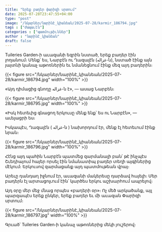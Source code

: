 ```yaml
---
title: "երեք բադեր փարիզի սրտում"
date: 2025-07-28T23:47:55+04:00
type: "post"
image: "/նկարներ/նարինէ_կիանեան/2025-07-28/karmir_186794.jpg"
tags : ["ժապաւէն"]
categories : ["պատմութիւններ"]
author : "նարինէ_կիանեան"
draft: false
---
```



Tuileries Garden֊ի աւազանի եզրին նստած, երեք բադեր էին լողանում։ Մենք՝ ես, Նարբէն ու Ղազալէն (غزاله-ն), նստած էինք այն յայտնի կանաչ աթոռներին եւ նմանեցնում էինք մեզ այդ բադերին։

<!--more-->
{{< figure src="/նկարներ/նարինէ_կիանեան/2025-07-28/karmir_186794.jpg" width="100%" >}}


«Այդ դիմացից գնողը غزاله-ն է», — ասաց Նարբեն։

{{< figure src="/նկարներ/նարինէ_կիանեան/2025-07-28/karmir_186795.jpg" width="100%" >}}

«Իսկ հետեւից գնացող երկուսը մենք ենք՝ ես ու Նարբէն», — աւելացրի ես։

Իսկապէս, Ղազալէն ( غزاله-ն ) նախորդում էր, մենք էլ հետեւում էինք նրան։

{{< figure src="/նկարներ/նարինէ_կիանեան/2025-07-28/karmir_186796.jpg" width="100%" >}}

Հէնց այդ պահին Նարբէն պատմեց զարմանալի բան՝ թէ ինչպէս Շւեդիայում հայեր որսել էին նմանատիպ բադեր տեղի այգիներից մէկում։ Երկուսով զարմացանք այդ պատմութեան վրայ։

Արեւը դանդաղ իջնում էր, աւազանի մակերեսը դարձավ հայելի։ Մեր բադերն էլ արտացոլւում էին՝ կարծես երկու աշխարհում ապրելով։

Այդ օրը մեր մեջ մնաց որպես «բադերի օր»։ Ոչ մեծ արկածանք, այլ պարզապէս երեք ընկեր, երեք բադեր եւ մի աւազան Փարիզի սրտում։

{{< figure src="/նկարներ/նարինէ_կիանեան/2025-07-28/karmir_186797.jpg" width="100%" >}}

Գրւած՝ Tuileries Garden֊ի կանաչ աթոռներից մեկի յուշերով։
